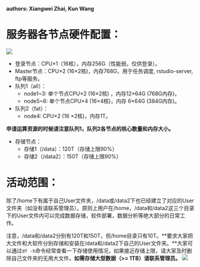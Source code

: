 **authors: Xiangwei Zhai, Kun Wang**
# 服务器各节点硬件配置：

![](../imgs/fig.%20集群架构.png)
- 登录节点：CPU×1（16核），内存256G（性能弱，仅供登录）。
- Master节点：CPU×2 (16×2核)，内存768G，用于任务调度, rstudio-server, ftp等服务。
- 队列1（all）：
  - node1~3: 单个节点CPU×2 (16×2核) ，内存12×64G  (768G内存)。
  - node5~6: 单个节点CPU×4 (16×4核)，内存  6×64G  (384G内存)。
- 队列2（fat）：
  - node4: CPU×2 (16 ×2核)，内存1T。

**申请运算资源的时候请注意队列1，队列2各节点的核心数量和内存大小。**
- 存储节点：
  - 存储1（/data）：120T（存储上限90%）
  - 存储2（/data2）：150T（存储上限90%）

# 活动范围：
除了/home下有属于自己User文件夹，/data或/data2下也已经建立了对应的User文件夹（如没有请联系管理员）。原则上用户在/home，/data和/data2这三个目录下的User文件内可以完成数据存储，软件部署，数据分析等绝大部分的日常工作。

注意，/data和/data2分别有120T和150T，但/home目录只有10T。**要求大家把大文件和大软件分别存储和安装在/data和/data2下自己的User文件夹。**大家可以通过`df -h`命令经常查看一下存储使用情况，如果接近存储上限，请大家及时删除自己文件夹的无用大文件。**如需存储大型数据（>= 1TB）请联系管理员。**
![](../imgs/fig.%20%E7%9B%AE%E5%BD%95%E7%BB%93%E6%9E%84.png)

